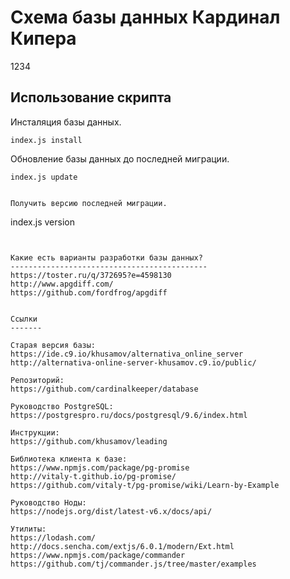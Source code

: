 Схема базы данных Кардинал Кипера
===================================

1234

Использование скрипта
---------------------

Инсталяция базы данных.

```
index.js install 
```

Обновление базы данных до последней миграции.

```
index.js update
```
```

Получить версию последней миграции.

```
index.js version
```


Какие есть варианты разработки базы данных?
--------------------------------------------
https://toster.ru/q/372695?e=4598130  
http://www.apgdiff.com/  
https://github.com/fordfrog/apgdiff


Ссылки
-------

Старая версия базы:  
https://ide.c9.io/khusamov/alternativa_online_server  
http://alternativa-online-server-khusamov.c9.io/public/

Репозиторий:  
https://github.com/cardinalkeeper/database

Руководство PostgreSQL:  
https://postgrespro.ru/docs/postgresql/9.6/index.html

Инструкции:  
https://github.com/khusamov/leading

Библиотека клиента к базе:  
https://www.npmjs.com/package/pg-promise  
http://vitaly-t.github.io/pg-promise/  
https://github.com/vitaly-t/pg-promise/wiki/Learn-by-Example

Руководство Ноды:  
https://nodejs.org/dist/latest-v6.x/docs/api/

Утилиты:  
https://lodash.com/  
http://docs.sencha.com/extjs/6.0.1/modern/Ext.html  
https://www.npmjs.com/package/commander  
https://github.com/tj/commander.js/tree/master/examples